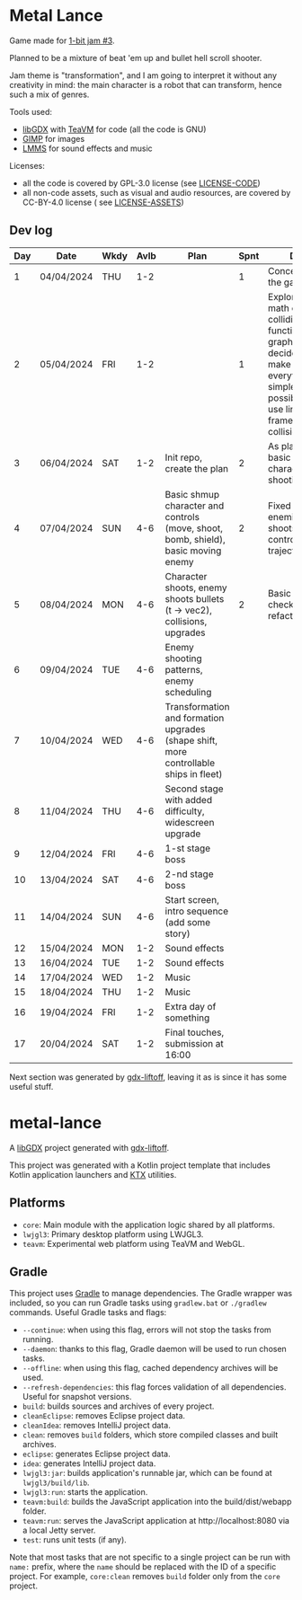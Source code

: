 # Metal Lance

Game made for [1-bit jam #3](https://itch.io/jam/1-bit-jam-three).

Planned to be a mixture of beat 'em up and bullet hell scroll shooter.

Jam theme is "transformation", and I am going to interpret it without any creativity in mind: the main character is a
robot that can transform, hence such a mix of genres.

Tools used:

* [libGDX](https://github.com/libgdx/libgdx) with [TeaVM](https://github.com/konsoletyper/teavm) for code (all the code
  is GNU)
* [GIMP](https://github.com/GNOME/gimp) for images
* [LMMS](https://github.com/LMMS/lmms) for sound effects and music

Licenses:

* all the code is covered by GPL-3.0 license (see [LICENSE-CODE](LICENSE-CODE))
* all non-code assets, such as visual and audio resources, are covered by CC-BY-4.0 license (
  see [LICENSE-ASSETS](LICENSE-CODE))

## Dev log

| Day | Date       | Wkdy | Avlb | Plan                                                                                  | Spnt | Done                                                                                                                                          |
|-----|------------|------|------|---------------------------------------------------------------------------------------|------|-----------------------------------------------------------------------------------------------------------------------------------------------|
| 1   | 04/04/2024 | THU  | 1-2  |                                                                                       | 1    | Conceptualized the game                                                                                                                       |
| 2   | 05/04/2024 | FRI  | 1-2  |                                                                                       | 1    | Explored the math of colliding function graphs a bit, decided to make everything as simple as possible (only use linear frame-time collision) |
| 3   | 06/04/2024 | SAT  | 1-2  | Init repo, create the plan                                                            | 2    | As planned + basic playable character + shooting                                                                                              |
| 4   | 07/04/2024 | SUN  | 4-6  | Basic shmup character and controls (move, shoot, bomb, shield), basic moving enemy    | 2    | Fixed shooting, enemies that shoots back at controllable trajectory                                                                           |
| 5   | 08/04/2024 | MON  | 4-6  | Character shoots, enemy shoots bullets (t -> vec2), collisions, upgrades              | 2    | Basic collision checks, some refactorings                                                                                                     |
| 6   | 09/04/2024 | TUE  | 4-6  | Enemy shooting patterns, enemy scheduling                                             |      |                                                                                                                                               |
| 7   | 10/04/2024 | WED  | 4-6  | Transformation and formation upgrades (shape shift, more controllable ships in fleet) |      |                                                                                                                                               |
| 8   | 11/04/2024 | THU  | 4-6  | Second stage with added difficulty, widescreen upgrade                                |      |                                                                                                                                               |
| 9   | 12/04/2024 | FRI  | 4-6  | 1-st stage boss                                                                       |      |                                                                                                                                               |
| 10  | 13/04/2024 | SAT  | 4-6  | 2-nd stage boss                                                                       |      |                                                                                                                                               |
| 11  | 14/04/2024 | SUN  | 4-6  | Start screen, intro sequence (add some story)                                         |      |                                                                                                                                               |
| 12  | 15/04/2024 | MON  | 1-2  | Sound effects                                                                         |      |                                                                                                                                               |
| 13  | 16/04/2024 | TUE  | 1-2  | Sound effects                                                                         |      |                                                                                                                                               |
| 14  | 17/04/2024 | WED  | 1-2  | Music                                                                                 |      |                                                                                                                                               |
| 15  | 18/04/2024 | THU  | 1-2  | Music                                                                                 |      |                                                                                                                                               |
| 16  | 19/04/2024 | FRI  | 1-2  | Extra day of something                                                                |      |                                                                                                                                               |
| 17  | 20/04/2024 | SAT  | 1-2  | Final touches, submission at 16:00                                                    |      |                                                                                                                                               |

Next section was generated by [gdx-liftoff](https://github.com/libgdx/gdx-liftoff), leaving it as is since it has some
useful stuff.

# metal-lance

A [libGDX](https://libgdx.com/) project generated with [gdx-liftoff](https://github.com/libgdx/gdx-liftoff).

This project was generated with a Kotlin project template that includes Kotlin application launchers
and [KTX](https://libktx.github.io/) utilities.

## Platforms

- `core`: Main module with the application logic shared by all platforms.
- `lwjgl3`: Primary desktop platform using LWJGL3.
- `teavm`: Experimental web platform using TeaVM and WebGL.

## Gradle

This project uses [Gradle](https://gradle.org/) to manage dependencies.
The Gradle wrapper was included, so you can run Gradle tasks using `gradlew.bat` or `./gradlew` commands.
Useful Gradle tasks and flags:

- `--continue`: when using this flag, errors will not stop the tasks from running.
- `--daemon`: thanks to this flag, Gradle daemon will be used to run chosen tasks.
- `--offline`: when using this flag, cached dependency archives will be used.
- `--refresh-dependencies`: this flag forces validation of all dependencies. Useful for snapshot versions.
- `build`: builds sources and archives of every project.
- `cleanEclipse`: removes Eclipse project data.
- `cleanIdea`: removes IntelliJ project data.
- `clean`: removes `build` folders, which store compiled classes and built archives.
- `eclipse`: generates Eclipse project data.
- `idea`: generates IntelliJ project data.
- `lwjgl3:jar`: builds application's runnable jar, which can be found at `lwjgl3/build/lib`.
- `lwjgl3:run`: starts the application.
- `teavm:build`: builds the JavaScript application into the build/dist/webapp folder.
- `teavm:run`: serves the JavaScript application at http://localhost:8080 via a local Jetty server.
- `test`: runs unit tests (if any).

Note that most tasks that are not specific to a single project can be run with `name:` prefix, where the `name` should
be replaced with the ID of a specific project.
For example, `core:clean` removes `build` folder only from the `core` project.
